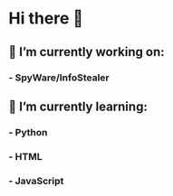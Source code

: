 # Hi there 👋

## 🔭 I’m currently working on:

### - SpyWare/InfoStealer


## 🌱 I’m currently learning:

### - Python

### - HTML

### - JavaScript
